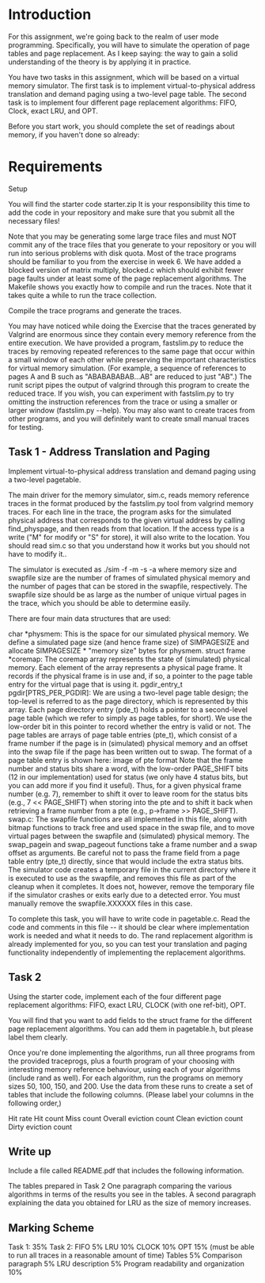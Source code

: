 # Introduction

For this assignment, we're going back to the realm of user mode programming. Specifically, you will have to simulate the operation of page tables and page replacement. As I keep saying: the way to gain a solid understanding of the theory is by applying it in practice.

You have two tasks in this assignment, which will be based on a virtual memory simulator. The first task is to implement virtual-to-physical address translation and demand paging using a two-level page table. The second task is to implement four different page replacement algorithms: FIFO, Clock, exact LRU, and OPT.

Before you start work, you should complete the set of readings about memory, if you haven't done so already:

# Requirements

Setup

You will find the starter code starter.zip It is your responsibility this time to add the code in your repository and make sure that you submit all the necessary files! 

Note that you may be generating some large trace files and must NOT commit any of the trace files that you generate to your repository or you will run into serious problems with disk quota. Most of the trace programs should be familiar to you from the exercise in week 6. We have added a blocked version of matrix multiply, blocked.c which should exhibit fewer page faults under at least some of the page replacement algorithms. The Makefile shows you exactly how to compile and run the traces. Note that it takes quite a while to run the trace collection.

Compile the trace programs and generate the traces.

You may have noticed while doing the Exercise that the traces generated by Valgrind are enormous since they contain every memory reference from the entire execution. We have provided a program, fastslim.py to reduce the traces by removing repeated references to the same page that occur within a small window of each other while preserving the important characteristics for virtual memory simulation. (For example, a sequence of references to pages A and B such as "ABABABABAB...AB" are reduced to just "AB".) The runit script pipes the output of valgrind through this program to create the reduced trace. If you wish, you can experiment with fastslim.py to try omitting the instruction references from the trace or using a smaller or larger window (fastslim.py --help). You may also want to create traces from other programs, and you will definitely want to create small manual traces for testing.

## Task 1 - Address Translation and Paging

Implement virtual-to-physical address translation and demand paging using a two-level pagetable.

The main driver for the memory simulator, sim.c, reads memory reference traces in the format produced by the fastslim.py tool from valgrind memory traces. For each line in the trace, the program asks for the simulated physical address that corresponds to the given virtual address by calling find_physpage, and then reads from that location. If the access type is a write ("M" for modify or "S" for store), it will also write to the location. You should read sim.c so that you understand how it works but you should not have to modify it..

The simulator is executed as ./sim -f <tracefile> -m <memory size> -s <swapfile size> -a <replacement algorithm> where memory size and swapfile size are the number of frames of simulated physical memory and the number of pages that can be stored in the swapfile, respectively. The swapfile size should be as large as the number of unique virtual pages in the trace, which you should be able to determine easily.

There are four main data structures that are used:

char *physmem: This is the space for our simulated physical memory. We define a simulated page size (and hence frame size) of SIMPAGESIZE and allocate SIMPAGESIZE * "memory size" bytes for physmem.
struct frame *coremap: The coremap array represents the state of (simulated) physical memory. Each element of the array represents a physical page frame. It records if the physical frame is in use and, if so, a pointer to the page table entry for the virtual page that is using it.
pgdir_entry_t pgdir[PTRS_PER_PGDIR]: We are using a two-level page table design; the top-level is referred to as the page directory, which is represented by this array. Each page directory entry (pde_t) holds a pointer to a second-level page table (which we refer to simply as page tables, for short). We use the low-order bit in this pointer to record whether the entry is valid or not. The page tables are arrays of page table entries (pte_t), which consist of a frame number if the page is in (simulated) physical memory and an offset into the swap file if the page has been written out to swap. The format of a page table entry is shown here: image of pte format
Note that the frame number and status bits share a word, with the low-order PAGE_SHIFT bits (12 in our implementation) used for status (we only have 4 status bits, but you can add more if you find it useful). Thus, for a given physical frame number (e.g. 7), remember to shift it over to leave room for the status bits (e.g., 7 << PAGE_SHIFT) when storing into the pte and to shift it back when retrieving a frame number from a pte (e.g., p->frame >> PAGE_SHIFT).
swap.c: The swapfile functions are all implemented in this file, along with bitmap functions to track free and used space in the swap file, and to move virtual pages between the swapfile and (simulated) physical memory. The swap_pagein and swap_pageout functions take a frame number and a swap offset as arguments. Be careful not to pass the frame field from a page table entry (pte_t) directly, since that would include the extra status bits. The simulator code creates a temporary file in the current directory where it is executed to use as the swapfile, and removes this file as part of the cleanup when it completes. It does not, however, remove the temporary file if the simulator crashes or exits early due to a detected error. You must manually remove the swapfile.XXXXXX files in this case.
 

To complete this task, you will have to write code in pagetable.c. Read the code and comments in this file -- it should be clear where implementation work is needed and what it needs to do. The rand replacement algorithm is already implemented for you, so you can test your translation and paging functionality independently of implementing the replacement algorithms.

## Task 2

Using the starter code, implement each of the four different page replacement algorithms: FIFO, exact LRU, CLOCK (with one ref-bit), OPT.

You will find that you want to add fields to the struct frame for the different page replacement algorithms. You can add them in pagetable.h, but please label them clearly.

Once you're done implementing the algorithms, run all three programs from the provided traceprogs, plus a fourth program of your choosing with interesting memory reference behaviour, using each of your algorithms (include rand as well). For each algorithm, run the programs on memory sizes 50, 100, 150, and 200. Use the data from these runs to create a set of tables that include the following columns. (Please label your columns in the following order,)

Hit rate
Hit count
Miss count
Overall eviction count
Clean eviction count
Dirty eviction count
 

## Write up

Include a file called README.pdf that includes the following information.

The tables prepared in Task 2
One paragraph comparing the various algorithms in terms of the results you see in the tables.
A second paragraph explaining the data you obtained for LRU as the size of memory increases.

## Marking Scheme

Task 1: 35%
Task 2:
FIFO 5%
LRU 10%
CLOCK 10%
OPT 15%
(must be able to run all traces in a reasonable amount of time)
Tables 5%
Comparison paragraph 5%
LRU description 5%
Program readability and organization 10%